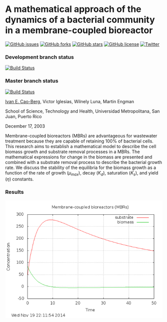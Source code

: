 # A mathematical approach of the dynamics of a bacterial community in a membrane-coupled bioreactor

[![GitHub issues](https://img.shields.io/github/issues/icaoberg/bioreactor.svg)](https://github.com/icaoberg/bioreactor/issues)
[![GitHub forks](https://img.shields.io/github/forks/icaoberg/bioreactor.svg)](https://github.com/icaoberg/bioreactor/network)
[![GitHub stars](https://img.shields.io/github/stars/icaoberg/bioreactor.svg)](https://github.com/icaoberg/bioreactor/stargazers)
[![GitHub license](https://img.shields.io/badge/license-GPLv3-blue.svg)](https://raw.githubusercontent.com/icaoberg/bioreactor/master/LICENSE)
[![Twitter](https://img.shields.io/twitter/url/https/github.com/icaoberg/bioreactor.svg?style=social)](https://twitter.com/intent/tweet?text=Wow:&url=%5Bobject%20Object%5D)

### Development branch status
[![Build Status](https://travis-ci.org/icaoberg/bioreactor.svg?branch=dev)](https://travis-ci.org/icaoberg/bioreactor)

### Master branch status
[![Build Status](https://travis-ci.org/icaoberg/bioreactor.svg?branch=master)](https://travis-ci.org/icaoberg/bioreactor)

[Ivan E. Cao-Berg](http://www.andrew.cmu.edu/user/icaoberg/), Victor Iglesias, Wilnely Luna, Martin Engman

School of Science, Technology and Health, Universidad Metropolitana, San Juan, Puerto Rico

December 17, 2003

Membrane-coupled bioreactors (MBRs) are advantageous for
wastewater treatment because they are capable of retaining 100%
of bacterial cells. This research aims to establish a mathematical
model to describe the cell biomass growth and substrate removal
processes in a MBRs. The mathematical expressions for change in
the biomass are presented and combined with a substrate removal
process to describe the bacterial growth rate. We discuss the
stability of the equilibria for the biomass growth as a function
of the rate of growth ($\mu_{max}$), decay ($K_d$), saturation
($K_s$), and yield ($\eta$) constants.

### Results

![The classical Runge–Kutta method solution](bioreactor.png)
